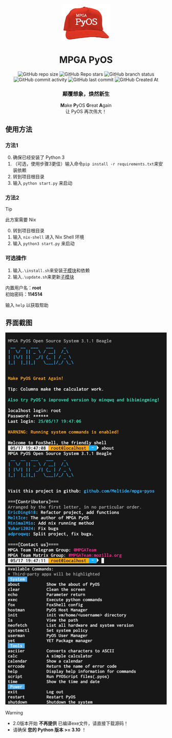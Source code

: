 <div align="center">

<img src="res/logo.png" height="114px">

# MPGA PyOS
![GitHub repo size](https://img.shields.io/github/repo-size/Meltide/mpga-pyos)
![GitHub Repo stars](https://img.shields.io/github/stars/Meltide/mpga-pyos?style=flat)
![GitHub branch status](https://img.shields.io/github/checks-status/Meltide/mpga-pyos/main)
![GitHub commit activity](https://img.shields.io/github/commit-activity/t/Meltide/mpga-pyos)
![GitHub last commit](https://img.shields.io/github/last-commit/Meltide/mpga-pyos)
![GitHub Created At](https://img.shields.io/github/created-at/Meltide/mpga-pyos) 
### 颠覆想象，焕然新生

**M**ake **P**yOS **G**reat **A**gain
<br>
让 PyOS 再次伟大！

</div>

## 使用方法

### 方法1

0. 确保已经安装了 Python 3
1. （可选，使用步骤3更佳）输入命令`pip install -r requirements.txt`来安装依赖
2. 转到项目根目录
3. 输入 `python start.py` 来启动

### 方法2

> [!TIP]
> 此方案需要 Nix

0. 转到项目根目录
1. 输入 `nix-shell` 进入 Nix Shell 环境
2. 输入 `python3 start.py` 来启动

### 可选操作
1. 输入`.\install.sh`来安装[子模块](https://github.com/Meltide/mpga-apps)和依赖
2. 输入`.\update.sh`来更新[子模块](https://github.com/Meltide/mpga-apps)

内置用户名：**root**  
初始密码：**114514**

输入 `help` 以获取帮助

## 界面截图
![ui1](res/ui1.jpg)
![ui2](res/ui2.jpg)

> [!WARNING]  
>- 2.0版本开始 **不再提供** 已编译exe文件，请直接下载源码！
>- 请确保 **您的 Python 版本 >= 3.10** ！
